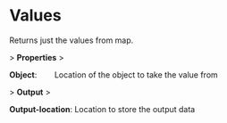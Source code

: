 # Values

Returns just the values from map.

&gt; **Properties**
&gt; 

**Object**:        Location of the object to take the value from

&gt; **Output**
&gt; 

**Output-location**: Location to store the output data